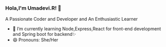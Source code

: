 ### Hola,I'm Umadevi.R! 👋
A Passionate Coder and Developer and An Enthusiastic Learner
- 🌱 I’m currently learning Node,Express,React for front-end development and Spring boot for backend✨
- 😄 Pronouns: She/Her
<!--
**Umadevi-R/Umadevi-R** is a ✨ _special_ ✨ repository because its `README.md` (this file) appears on your GitHub profile.

Here are some ideas to get you started:

- 🔭 I’m currently working on ...
- 🌱 I’m currently learning ...
- 👯 I’m looking to collaborate on ...
- 🤔 I’m looking for help with ...
- 💬 Ask me about ...
- 📫 How to reach me: ...
- 😄 Pronouns: ...
- ⚡ Fun fact: ...
-->

